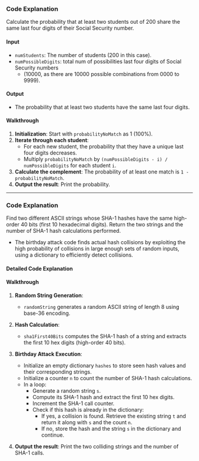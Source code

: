 ### Code Explanation

Calculate the probability that at least two students out of 200 share the same last four digits of their Social Security number.

#### Input
- `numStudents`: The number of students (200 in this case).
- `numPossibleDigits`: total num of possibilities last four digits of Social Security numbers 
   - (10000, as there are 10000 possible combinations from 0000 to 9999).

#### Output
- The probability that at least two students have the same last four digits.

#### Walkthrough
1. **Initialization**: Start with `probabilityNoMatch` as 1 (100%).
2. **Iterate through each student**:
   - For each new student, the probability that they have a unique last four digits decreases.
   - Multiply `probabilityNoMatch` by `(numPossibleDigits - i) / numPossibleDigits` for each student `i`.
3. **Calculate the complement**: The probability of at least one match is `1 - probabilityNoMatch`.
4. **Output the result**: Print the probability.


----

### Code Explanation

Find two different ASCII strings whose SHA-1 hashes have the same high-order 40 bits (first 10 hexadecimal digits). Return the two strings and the number of SHA-1 hash calculations performed.

- The birthday attack code finds actual hash collisions by exploiting the high probability of collisions in large enough sets of random inputs, using a dictionary to efficiently detect collisions.

#### Detailed Code Explanation

#### Walkthrough
1. **Random String Generation**:
   - `randomString` generates a random ASCII string of length 8 using base-36 encoding.

2. **Hash Calculation**:
   - `sha1First40Bits` computes the SHA-1 hash of a string and extracts the first 10 hex digits (high-order 40 bits).

3. **Birthday Attack Execution**:
   - Initialize an empty dictionary `hashes` to store seen hash values and their corresponding strings.
   - Initialize a counter `n` to count the number of SHA-1 hash calculations.
   - In a loop:
     - Generate a random string `s`.
     - Compute its SHA-1 hash and extract the first 10 hex digits.
     - Increment the SHA-1 call counter.
     - Check if this hash is already in the dictionary:
       - If yes, a collision is found. Retrieve the existing string `t` and return it along with `s` and the count `n`.
       - If no, store the hash and the string `s` in the dictionary and continue.

4. **Output the result**: Print the two colliding strings and the number of SHA-1 calls.